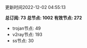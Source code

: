 更新时间2022-12-02 04:55:13

**总订阅: 73**
**总节点: 1002**
**有效节点: 272**
- trojan节点: 49
- v2ray节点: 193
- ss节点: 30
